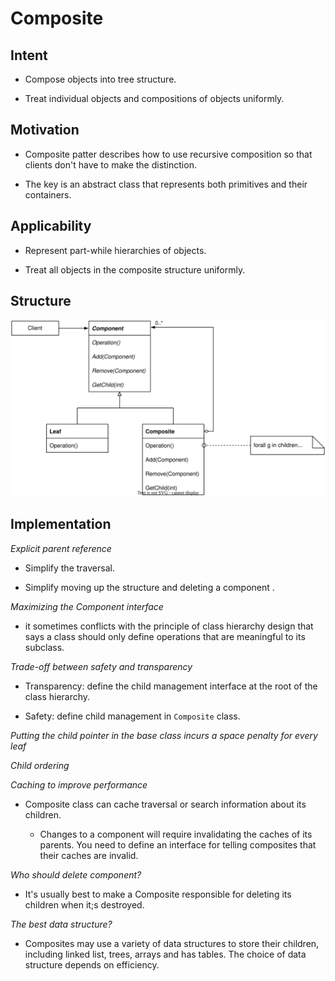 # Composite

## Intent

- Compose objects into tree structure.

- Treat individual objects and compositions of objects uniformly.

## Motivation

- Composite patter describes how to use recursive composition so that clients don't have to make the distinction.

- The key is an abstract class that represents both primitives and their containers.

## Applicability

- Represent part-while hierarchies of objects.

- Treat all objects in the composite structure uniformly.

## Structure

![composite!](./img/composite.svg)

## Implementation

*Explicit parent reference*

- Simplify the traversal.

- Simplify moving up the structure and deleting a component .

*Maximizing the Component interface*

- it sometimes conflicts with the principle of class hierarchy design that says a class should only define operations that are meaningful to its subclass.

*Trade-off between safety and transparency*

- Transparency: define the child management interface at the root of the class hierarchy.

- Safety: define child management in `Composite` class.

*Putting the child pointer in the base class incurs a space penalty for every leaf*

*Child ordering*

*Caching to improve performance*

- Composite class can cache traversal or search information about its children.
  
  - Changes to a component will require invalidating the caches of its parents. You need to define an interface for telling composites that their caches are invalid.

*Who should delete component?*

- It's usually best to make a Composite responsible for deleting its children when it;s destroyed.

*The best data structure?*

- Composites may use a variety of data structures to store their children, including linked list, trees, arrays and has tables. The choice of data structure depends on efficiency.
